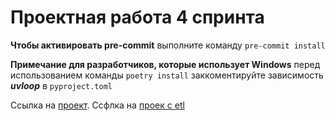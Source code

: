 # Проектная работа 4 спринта

**Чтобы активировать pre-commit** выполните команду ```pre-commit install```

**Примечание для разработчиков, которые использует Windows** перед использованием команды ```poetry install```
заккоментируйте зависимость ***uvloop*** в ``pyproject.toml``

Ссылка на [проект](https://github.com/KenKi2002/Async_API_sprint_1).
Ссфлка на [проек с etl](https://github.com/KenKi2002/new_admin_panel_sprint_3)

